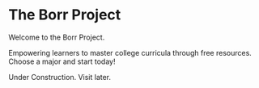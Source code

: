 # The Borr Project

Welcome to the Borr Project.

Empowering learners to master college curricula through free resources. Choose a major and start today!

Under Construction. Visit later.
